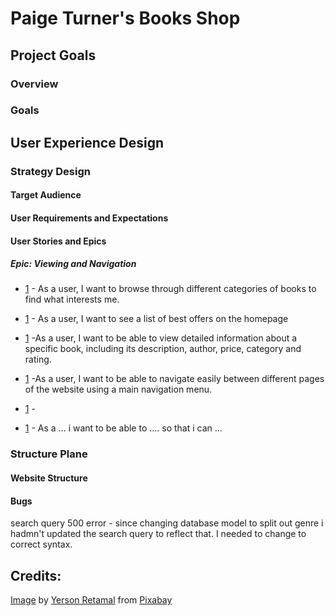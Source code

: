 
# Paige Turner's Books Shop

## Project Goals

### Overview

### Goals

## User Experience Design

### Strategy Design

#### Target Audience

#### User Requirements and Expectations

#### User Stories and Epics

##### Epic: Viewing and Navigation

- [1](https://github.com/paddyw11/paiges-books/issues/1) - As a user, I want to browse through different categories of books to find what interests me.
- [1](https://github.com/paddyw11/paiges-books/issues/2) - As a user, I want to see a list of best offers on the homepage

- [1](https://github.com/paddyw11/paiges-books/issues/3) -As a user, I want to be able to view detailed information about a specific book, including its description, author, price, category and rating.

- [1](https://github.com/paddyw11/paiges-books/issues/4) -As a user, I want to be able to navigate easily between different pages of the website using a main navigation menu.



- [1](https://github.com/paddyw11/paiges-books/issues/1) -

- [1](https://github.com/paddyw11/paiges-books/issues/1) -
 As a ... i want to be able to .... so that i can ...

### Structure Plane

#### Website Structure

#### Bugs

search query 500 error - since changing database model to split out genre i hadmn't updated the search query to reflect that. I needed to change to correct syntax.



## Credits: 


[Image](https://pixabay.com/photos/people-woman-coffee-cafe-couch-1421097/) by [Yerson Retamal](https://pixabay.com/users/voltamax-60363/?utm_source=link-attribution&utm_medium=referral&utm_campaign=image&utm_content=1421097) from [Pixabay](https://pixabay.com//?utm_source=link-attribution&utm_medium=referral&utm_campaign=image&utm_content=1421097)
